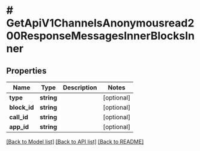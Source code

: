 # # GetApiV1ChannelsAnonymousread200ResponseMessagesInnerBlocksInner

## Properties

Name | Type | Description | Notes
------------ | ------------- | ------------- | -------------
**type** | **string** |  | [optional]
**block_id** | **string** |  | [optional]
**call_id** | **string** |  | [optional]
**app_id** | **string** |  | [optional]

[[Back to Model list]](../../README.md#models) [[Back to API list]](../../README.md#endpoints) [[Back to README]](../../README.md)
